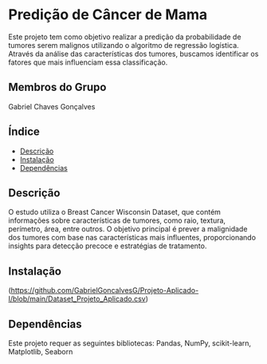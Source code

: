 # Predição de Câncer de Mama

Este projeto tem como objetivo realizar a predição da probabilidade de tumores serem malignos utilizando o algoritmo de regressão logística. Através da análise das características dos tumores, buscamos identificar os fatores que mais influenciam essa classificação.

## Membros do Grupo

Gabriel Chaves Gonçalves

## Índice

- [Descrição](#descrição)
- [Instalação](#instalação)
- [Dependências](#dependências)

## Descrição

O estudo utiliza o Breast Cancer Wisconsin Dataset, que contém informações sobre características de tumores, como raio, textura, perímetro, área, entre outros. O objetivo principal é prever a malignidade dos tumores com base nas características mais influentes, proporcionando insights para detecção precoce e estratégias de tratamento.

## Instalação

(https://github.com/GabrielGoncalvesG/Projeto-Aplicado-I/blob/main/Dataset_Projeto_Aplicado.csv)

## Dependências
Este projeto requer as seguintes bibliotecas:
Pandas, NumPy, scikit-learn, Matplotlib, Seaborn

